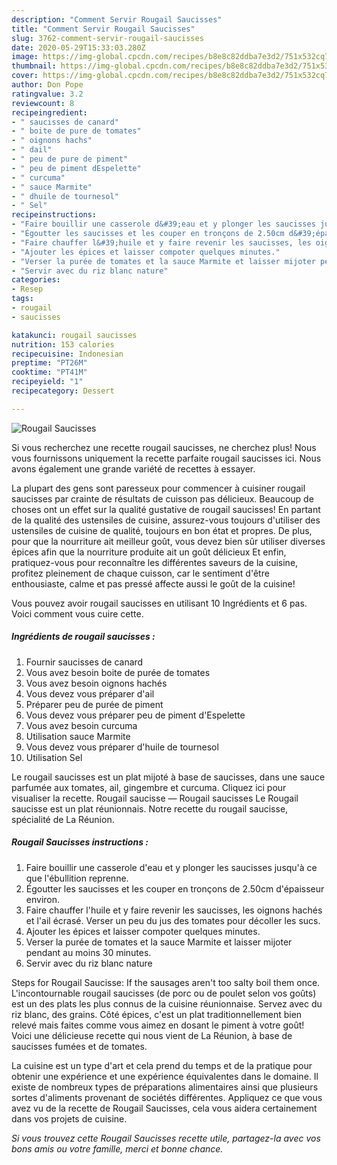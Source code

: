 ```yaml
---
description: "Comment Servir Rougail Saucisses"
title: "Comment Servir Rougail Saucisses"
slug: 3762-comment-servir-rougail-saucisses
date: 2020-05-29T15:33:03.280Z
image: https://img-global.cpcdn.com/recipes/b8e8c82ddba7e3d2/751x532cq70/rougail-saucisses-photo-principale-de-la-recette.jpg
thumbnail: https://img-global.cpcdn.com/recipes/b8e8c82ddba7e3d2/751x532cq70/rougail-saucisses-photo-principale-de-la-recette.jpg
cover: https://img-global.cpcdn.com/recipes/b8e8c82ddba7e3d2/751x532cq70/rougail-saucisses-photo-principale-de-la-recette.jpg
author: Don Pope
ratingvalue: 3.2
reviewcount: 8
recipeingredient:
- " saucisses de canard"
- " boite de pure de tomates"
- " oignons hachs"
- " dail"
- " peu de pure de piment"
- " peu de piment dEspelette"
- " curcuma"
- " sauce Marmite"
- " dhuile de tournesol"
- " Sel"
recipeinstructions:
- "Faire bouillir une casserole d&#39;eau et y plonger les saucisses jusqu&#39;à ce que l&#39;ébullition reprenne."
- "Égoutter les saucisses et les couper en tronçons de 2.50cm d&#39;épaisseur environ."
- "Faire chauffer l&#39;huile et y faire revenir les saucisses, les oignons hachés et l&#39;ail écrasé. Verser un peu du jus des tomates pour décoller les sucs."
- "Ajouter les épices et laisser compoter quelques minutes."
- "Verser la purée de tomates et la sauce Marmite et laisser mijoter pendant au moins 30 minutes."
- "Servir avec du riz blanc nature"
categories:
- Resep
tags:
- rougail
- saucisses

katakunci: rougail saucisses 
nutrition: 153 calories
recipecuisine: Indonesian
preptime: "PT26M"
cooktime: "PT41M"
recipeyield: "1"
recipecategory: Dessert

---
```



![Rougail Saucisses](https://img-global.cpcdn.com/recipes/b8e8c82ddba7e3d2/751x532cq70/rougail-saucisses-photo-principale-de-la-recette.jpg)

Si vous recherchez une recette rougail saucisses, ne cherchez plus! Nous vous fournissons uniquement la recette parfaite rougail saucisses ici. Nous avons également une grande variété de recettes à essayer.

La plupart des gens sont paresseux pour commencer à cuisiner rougail saucisses par crainte de résultats de cuisson pas délicieux. Beaucoup de choses ont un effet sur la qualité gustative de rougail saucisses! En partant de la qualité des ustensiles de cuisine, assurez-vous toujours d'utiliser des ustensiles de cuisine de qualité, toujours en bon état et propres. De plus, pour que la nourriture ait meilleur goût, vous devez bien sûr utiliser diverses épices afin que la nourriture produite ait un goût délicieux Et enfin, pratiquez-vous pour reconnaître les différentes saveurs de la cuisine, profitez pleinement de chaque cuisson, car le sentiment d'être enthousiaste, calme et pas pressé affecte aussi le goût de la cuisine!

<!--inarticleads1-->

Vous pouvez avoir rougail saucisses en utilisant 10 Ingrédients et 6 pas. Voici comment vous cuire cette.

##### Ingrédients de rougail saucisses :

1. Fournir  saucisses de canard
1. Vous avez besoin  boite de purée de tomates
1. Vous avez besoin  oignons hachés
1. Vous devez vous préparer  d&#39;ail
1. Préparer  peu de purée de piment
1. Vous devez vous préparer  peu de piment d&#39;Espelette
1. Vous avez besoin  curcuma
1. Utilisation  sauce Marmite
1. Vous devez vous préparer  d&#39;huile de tournesol
1. Utilisation  Sel


Le rougail saucisses est un plat mijoté à base de saucisses, dans une sauce parfumée aux tomates, ail, gingembre et curcuma. Cliquez ici pour visualiser la recette. Rougail saucisse — Rougail saucisses Le Rougail saucisse est un plat réunionnais. Notre recette du rougail saucisse, spécialité de La Réunion. 

<!--inarticleads2-->

##### Rougail Saucisses instructions :

1. Faire bouillir une casserole d&#39;eau et y plonger les saucisses jusqu&#39;à ce que l&#39;ébullition reprenne.
1. Égoutter les saucisses et les couper en tronçons de 2.50cm d&#39;épaisseur environ.
1. Faire chauffer l&#39;huile et y faire revenir les saucisses, les oignons hachés et l&#39;ail écrasé. Verser un peu du jus des tomates pour décoller les sucs.
1. Ajouter les épices et laisser compoter quelques minutes.
1. Verser la purée de tomates et la sauce Marmite et laisser mijoter pendant au moins 30 minutes.
1. Servir avec du riz blanc nature


Steps for Rougail Saucisse: If the sausages aren&#39;t too salty boil them once. L&#39;incontournable rougail saucisses (de porc ou de poulet selon vos goûts) est un des plats les plus connus de la cuisine réunionnaise. Servez avec du riz blanc, des grains. Côté épices, c&#39;est un plat traditionnellement bien relevé mais faites comme vous aimez en dosant le piment à votre goût! Voici une délicieuse recette qui nous vient de La Réunion, à base de saucisses fumées et de tomates. 

<!--inarticleads1-->

<p>
La cuisine est un type d'art et cela prend du temps et de la pratique pour obtenir une expérience et une expérience équivalentes dans le domaine. Il existe de nombreux types de préparations alimentaires ainsi que plusieurs sortes d'aliments provenant de sociétés différentes. Appliquez ce que vous avez vu de la recette de Rougail Saucisses, cela vous aidera certainement dans vos projets de cuisine.
</p>

<p>
<i>Si vous trouvez cette Rougail Saucisses recette utile, partagez-la avec vos bons amis ou votre famille, merci et bonne chance.</i>
</p>
